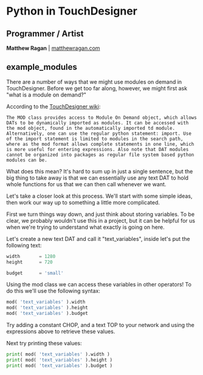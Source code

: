 # Python in TouchDesigner #

## Programmer / Artist ##

**Matthew Ragan** | [ matthewragan.com](http://matthewragan.com)  

## example_modules ##

There are a number of ways that we might use modules on demand in TouchDesigner. Before we get too far along, however, we might first ask "what is a module on demand?"

According to the [TouchDesigner wiki](http://derivative.ca/wiki088/index.php?title=MOD_Class):

```
The MOD class provides access to Module On Demand object, which allows DATs to be dynamically imported as modules. It can be accessed with the mod object, found in the automatically imported td module. Alternatively, one can use the regular python statement: import. Use of the import statement is limited to modules in the search path, where as the mod format allows complete statements in one line, which is more useful for entering expressions. Also note that DAT modules cannot be organized into packages as regular file system based python modules can be.
```

What does this mean? It's hard to sum up in just a single sentence, but the big thing to take away is that we can essentially use any text DAT to hold whole functions for us that we can then call whenever we want.

Let's take a closer look at this process. We'll start with some simple ideas, then work our way up to something a little more complicated.

First we turn things way down, and just think about storing variables. To be clear, we probably wouldn't use this in a project, but it can be helpful for us when we're trying to understand what exactly is going on here.

Let's create a new text DAT and call it "text_variables", inside let's put the following text:

```python
width       = 1280
height      = 720

budget      = 'small'
```

Using the mod class we can access these variables in other operators! To do this we'll use the following syntax:

```python
mod( 'text_variables' ).width
mod( 'text_variables' ).height
mod( 'text_variables' ).budget
```

Try adding a constant CHOP, and a text TOP to your network and using the expressions above to retrieve these values.

Next try printing these values:

```python
print( mod( 'text_variables' ).width )
print( mod( 'text_variables' ).height )
print( mod( 'text_variables' ).budget )
```




